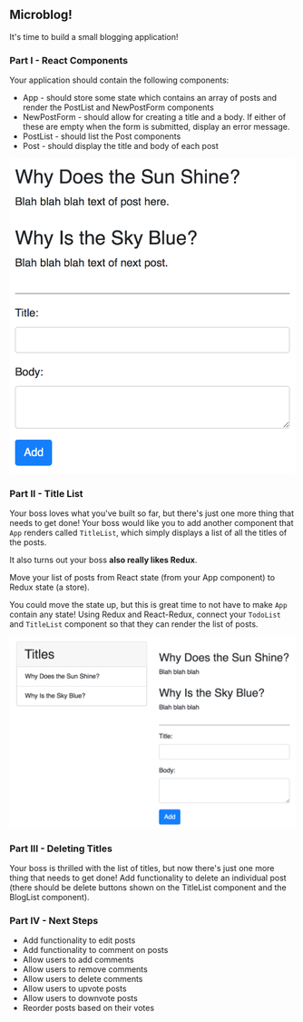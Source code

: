 ## Microblog!

It's time to build a small blogging application!

### Part I - React Components

Your application should contain the following components:

- App - should store some state which contains an array of posts and render the PostList and NewPostForm components
- NewPostForm - should allow for creating a title and a body. If either of these are empty when the form is submitted, display an error message.
- PostList - should list the Post components
- Post - should display the title and body of each post

![Example](microblog.png)

### Part II - Title List

Your boss loves what you've built so far, but there's just one more thing that needs to get done! Your boss would like you to add another component that `App` renders called `TitleList`, which simply displays a list of all the titles of the posts.

It also turns out your boss **also really likes Redux**.

Move your list of posts from React state (from your App component) to Redux state (a store).

You could move the state up, but this is great time to not have to make `App` contain any state! Using Redux and React-Redux, connect your `TodoList` and `TitleList` component so that they can render the list of posts.

![Example with titles](microblog-titles.png)

### Part III - Deleting Titles

Your boss is thrilled with the list of titles, but now there's just one more thing that needs to get done! Add functionality to delete an individual post (there should be delete buttons shown on the TitleList component and the BlogList component).

### Part IV - Next Steps

- Add functionality to edit posts
- Add functionality to comment on posts 
- Allow users to add comments 
- Allow users to remove comments 
- Allow users to delete comments
- Allow users to upvote posts
- Allow users to downvote posts
- Reorder posts based on their votes
